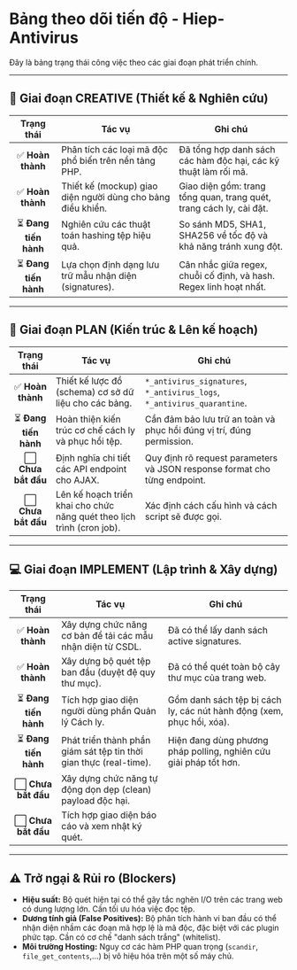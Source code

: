 # Bảng theo dõi tiến độ - Hiep-Antivirus

Đây là bảng trạng thái công việc theo các giai đoạn phát triển chính.

---

## 🔬 Giai đoạn CREATIVE (Thiết kế & Nghiên cứu)

| Trạng thái | Tác vụ | Ghi chú |
| :---: | --- | --- |
| ✅ **Hoàn thành** | Phân tích các loại mã độc phổ biến trên nền tảng PHP. | Đã tổng hợp danh sách các hàm độc hại, các kỹ thuật làm rối mã. |
| ✅ **Hoàn thành** | Thiết kế (mockup) giao diện người dùng cho bảng điều khiển. | Giao diện gồm: trang tổng quan, trang quét, trang cách ly, cài đặt. |
| ⏳ **Đang tiến hành** | Nghiên cứu các thuật toán hashing tệp hiệu quả. | So sánh MD5, SHA1, SHA256 về tốc độ và khả năng tránh xung đột. |
| ⏳ **Đang tiến hành** | Lựa chọn định dạng lưu trữ mẫu nhận diện (signatures). | Cân nhắc giữa regex, chuỗi cố định, và hash. Regex linh hoạt nhất. |

---

## 📐 Giai đoạn PLAN (Kiến trúc & Lên kế hoạch)

| Trạng thái | Tác vụ | Ghi chú |
| :---: | --- | --- |
| ✅ **Hoàn thành** | Thiết kế lược đồ (schema) cơ sở dữ liệu cho các bảng. | `*_antivirus_signatures`, `*_antivirus_logs`, `*_antivirus_quarantine`. |
| ⏳ **Đang tiến hành** | Hoàn thiện kiến trúc cơ chế cách ly và phục hồi tệp. | Cần đảm bảo lưu trữ an toàn và phục hồi đúng vị trí, đúng permission. |
| ⬜️ **Chưa bắt đầu** | Định nghĩa chi tiết các API endpoint cho AJAX. | Quy định rõ request parameters và JSON response format cho từng endpoint. |
| ⬜️ **Chưa bắt đầu** | Lên kế hoạch triển khai cho chức năng quét theo lịch trình (cron job). | Xác định cách cấu hình và cách script sẽ được gọi. |

---

## 💻 Giai đoạn IMPLEMENT (Lập trình & Xây dựng)

| Trạng thái | Tác vụ | Ghi chú |
| :---: | --- | --- |
| ✅ **Hoàn thành** | Xây dựng chức năng cơ bản để tải các mẫu nhận diện từ CSDL. | Đã có thể lấy danh sách active signatures. |
| ✅ **Hoàn thành** | Xây dựng bộ quét tệp ban đầu (duyệt đệ quy thư mục). | Đã có thể quét toàn bộ cây thư mục của trang web. |
| ⏳ **Đang tiến hành** | Tích hợp giao diện người dùng phần Quản lý Cách ly. | Gồm danh sách tệp bị cách ly, các nút hành động (xem, phục hồi, xóa). |
| ⏳ **Đang tiến hành** | Phát triển thành phần giám sát tệp tin thời gian thực (real-time). | Hiện đang dùng phương pháp polling, nghiên cứu giải pháp tốt hơn. |
| ⬜️ **Chưa bắt đầu** | Xây dựng chức năng tự động dọn dẹp (clean) payload độc hại. | |
| ⬜️ **Chưa bắt đầu** | Tích hợp giao diện báo cáo và xem nhật ký quét. | |

---

## ⚠️ Trở ngại & Rủi ro (Blockers)

- **Hiệu suất:** Bộ quét hiện tại có thể gây tắc nghẽn I/O trên các trang web có dung lượng lớn. Cần tối ưu hóa việc đọc tệp.
- **Dương tính giả (False Positives):** Bộ phân tích hành vi ban đầu có thể nhận diện nhầm các đoạn mã hợp lệ là mã độc, đặc biệt với các plugin phức tạp. Cần có cơ chế "danh sách trắng" (whitelist).
- **Môi trường Hosting:** Nguy cơ các hàm PHP quan trọng (`scandir`, `file_get_contents`,...) bị vô hiệu hóa trên một số máy chủ. 